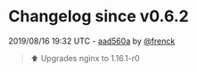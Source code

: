 # Changelog since v0.6.2

2019/08/16 19:32 UTC - [aad560a](https://github.com/hassio-addons/addon-log-viewer/commit/aad560a176c20536ab5fc9bcb72932fa0b2753a9) by [@frenck](https://github.com/frenck)
> :arrow_up: Upgrades nginx to 1.16.1-r0 

